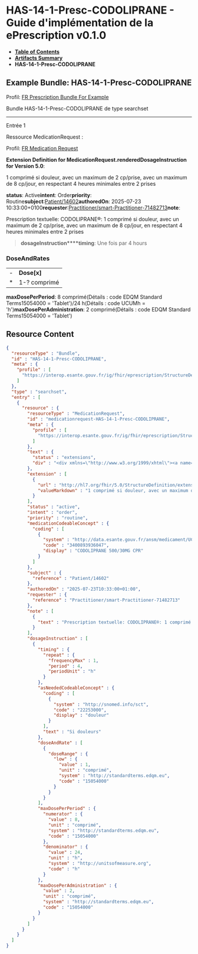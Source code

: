 # HAS-14-1-Presc-CODOLIPRANE - Guide d'implémentation de la ePrescription v0.1.0

* [**Table of Contents**](toc.md)
* [**Artifacts Summary**](artifacts.md)
* **HAS-14-1-Presc-CODOLIPRANE**

## Example Bundle: HAS-14-1-Presc-CODOLIPRANE

Profil: [FR Prescription Bundle For Example](StructureDefinition-fr-prescription-bundle-for-example.md)

Bundle HAS-14-1-Presc-CODOLIPRANE de type searchset

-------

Entrée 1

Ressource MedicationRequest :

> 

Profil: [FR Medication Request](StructureDefinition-fr-medicationrequest.md)

**Extension Definition for MedicationRequest.renderedDosageInstruction for Version 5.0**:

1 comprimé si douleur, avec un maximum de 2 cp/prise, avec un maximum de 8 cp/jour, en respectant 4 heures minimales entre 2 prises

**status**: Active**intent**: Order**priority**: Routine**subject**:[Patient/14602](Patient/14602)**authoredOn**: 2025-07-23 10:33:00+0100**requester**:[Practitioner/smart-Practitioner-71482713](Practitioner/smart-Practitioner-71482713)**note**:
> 

Prescription textuelle: CODOLIPRANE®: 1 comprimé si douleur, avec un maximum de 2 cp/prise, avec un maximum de 8 cp/jour, en respectant 4 heures minimales entre 2 prises


> **dosageInstruction****timing**: Une fois par 4 hours

### DoseAndRates

| | |
| :--- | :--- |
| - | **Dose[x]** |
| * | 1-? comprimé |

**maxDosePerPeriod**: 8 comprimé(Détails : code EDQM Standard Terms15054000 = 'Tablet')/24 h(Détails : code UCUMh = 'h')**maxDosePerAdministration**: 2 comprimé(Détails : code EDQM Standard Terms15054000 = 'Tablet')



## Resource Content

```json
{
  "resourceType" : "Bundle",
  "id" : "HAS-14-1-Presc-CODOLIPRANE",
  "meta" : {
    "profile" : [
      "https://interop.esante.gouv.fr/ig/fhir/eprescription/StructureDefinition/fr-prescription-bundle-for-example"
    ]
  },
  "type" : "searchset",
  "entry" : [
    {
      "resource" : {
        "resourceType" : "MedicationRequest",
        "id" : "medicationrequest-HAS-14-1-Presc-CODOLIPRANE",
        "meta" : {
          "profile" : [
            "https://interop.esante.gouv.fr/ig/fhir/eprescription/StructureDefinition/fr-medicationrequest"
          ]
        },
        "text" : {
          "status" : "extensions",
          "div" : "<div xmlns=\"http://www.w3.org/1999/xhtml\"><a name=\"MedicationRequest_medicationrequest-HAS-14-1-Presc-CODOLIPRANE\"> </a><p class=\"res-header-id\"><b>Narratif généré : PrescriptionMédicamenteuseTODO medicationrequest-HAS-14-1-Presc-CODOLIPRANE</b></p><a name=\"medicationrequest-HAS-14-1-Presc-CODOLIPRANE\"> </a><a name=\"hcmedicationrequest-HAS-14-1-Presc-CODOLIPRANE\"> </a><div style=\"display: inline-block; background-color: #d9e0e7; padding: 6px; margin: 4px; border: 1px solid #8da1b4; border-radius: 5px; line-height: 60%\"><p style=\"margin-bottom: 0px\"/><p style=\"margin-bottom: 0px\">Profil: <a href=\"StructureDefinition-fr-medicationrequest.html\">FR Medication Request</a></p></div><p><b>Extension Definition for MedicationRequest.renderedDosageInstruction for Version 5.0</b>: </p><div><p>1 comprimé si douleur, avec un maximum de 2 cp/prise, avec un maximum de 8 cp/jour, en respectant 4 heures minimales entre 2 prises</p>\n</div><p><b>status</b>: Active</p><p><b>intent</b>: Order</p><p><b>priority</b>: Routine</p><p><b>medication</b>: <span title=\"Codes :{http://data.esante.gouv.fr/ansm/medicament/UCD 3400893936047}\">CODOLIPRANE 500/30MG CPR</span></p><p><b>subject</b>: <a href=\"Patient/14602\">Patient/14602</a></p><p><b>authoredOn</b>: 2025-07-23 10:33:00+0100</p><p><b>requester</b>: <a href=\"Practitioner/smart-Practitioner-71482713\">Practitioner/smart-Practitioner-71482713</a></p><p><b>note</b>: </p><blockquote><div><p>Prescription textuelle: CODOLIPRANE®: 1 comprimé si douleur, avec un maximum de 2 cp/prise, avec un maximum de 8 cp/jour, en respectant 4 heures minimales entre 2 prises</p>\n</div></blockquote><blockquote><p><b>dosageInstruction</b></p><p><b>timing</b>: Une fois par 4 hours</p><p><b>asNeeded</b>: <span title=\"Codes :{http://snomed.info/sct 22253000}\">Si douleurs</span></p><h3>DoseAndRates</h3><table class=\"grid\"><tr><td style=\"display: none\">-</td><td><b>Dose[x]</b></td></tr><tr><td style=\"display: none\">*</td><td>1-? comprimé</td></tr></table><p><b>maxDosePerPeriod</b>: 8 comprimé<span style=\"background: LightGoldenRodYellow\"> (Détails : code EDQM Standard Terms15054000 = 'Tablet')</span>/24 h<span style=\"background: LightGoldenRodYellow\"> (Détails : code UCUMh = 'h')</span></p><p><b>maxDosePerAdministration</b>: 2 comprimé<span style=\"background: LightGoldenRodYellow\"> (Détails : code EDQM Standard Terms15054000 = 'Tablet')</span></p></blockquote></div>"
        },
        "extension" : [
          {
            "url" : "http://hl7.org/fhir/5.0/StructureDefinition/extension-MedicationRequest.renderedDosageInstruction",
            "valueMarkdown" : "1 comprimé si douleur, avec un maximum de 2 cp/prise, avec un maximum de 8 cp/jour, en respectant 4 heures minimales entre 2 prises"
          }
        ],
        "status" : "active",
        "intent" : "order",
        "priority" : "routine",
        "medicationCodeableConcept" : {
          "coding" : [
            {
              "system" : "http://data.esante.gouv.fr/ansm/medicament/UCD",
              "code" : "3400893936047",
              "display" : "CODOLIPRANE 500/30MG CPR"
            }
          ]
        },
        "subject" : {
          "reference" : "Patient/14602"
        },
        "authoredOn" : "2025-07-23T10:33:00+01:00",
        "requester" : {
          "reference" : "Practitioner/smart-Practitioner-71482713"
        },
        "note" : [
          {
            "text" : "Prescription textuelle: CODOLIPRANE®: 1 comprimé si douleur, avec un maximum de 2 cp/prise, avec un maximum de 8 cp/jour, en respectant 4 heures minimales entre 2 prises"
          }
        ],
        "dosageInstruction" : [
          {
            "timing" : {
              "repeat" : {
                "frequencyMax" : 1,
                "period" : 4,
                "periodUnit" : "h"
              }
            },
            "asNeededCodeableConcept" : {
              "coding" : [
                {
                  "system" : "http://snomed.info/sct",
                  "code" : "22253000",
                  "display" : "douleur"
                }
              ],
              "text" : "Si douleurs"
            },
            "doseAndRate" : [
              {
                "doseRange" : {
                  "low" : {
                    "value" : 1,
                    "unit" : "comprimé",
                    "system" : "http://standardterms.edqm.eu",
                    "code" : "15054000"
                  }
                }
              }
            ],
            "maxDosePerPeriod" : {
              "numerator" : {
                "value" : 8,
                "unit" : "comprimé",
                "system" : "http://standardterms.edqm.eu",
                "code" : "15054000"
              },
              "denominator" : {
                "value" : 24,
                "unit" : "h",
                "system" : "http://unitsofmeasure.org",
                "code" : "h"
              }
            },
            "maxDosePerAdministration" : {
              "value" : 2,
              "unit" : "comprimé",
              "system" : "http://standardterms.edqm.eu",
              "code" : "15054000"
            }
          }
        ]
      }
    }
  ]
}

```

